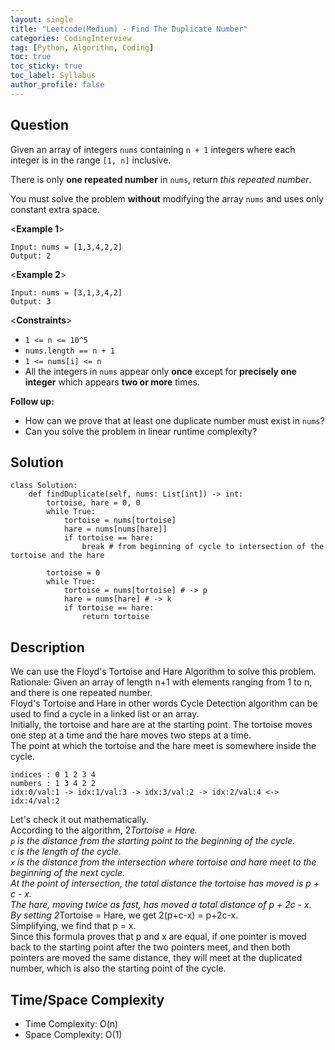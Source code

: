 ```yaml
---
layout: single
title: "Leetcode(Medium) - Find The Duplicate Number"
categories: CodingInterview
tag: [Python, Algorithm, Coding]
toc: true
toc_sticky: true
toc_label: Syllabus
author_profile: false
---
```


## Question

Given an array of integers `nums` containing `n + 1` integers where each integer is in the range `[1, n]` inclusive.

There is only **one repeated number** in `nums`, return _this repeated number_.

You must solve the problem **without** modifying the array `nums` and uses only constant extra space.

<**Example 1**>

```
Input: nums = [1,3,4,2,2]
Output: 2
```

<**Example 2**>

```
Input: nums = [3,1,3,4,2]
Output: 3
```

<**Constraints**>

- `1 <= n <= 10^5`
- `nums.length == n + 1`
- `1 <= nums[i] <= n`
- All the integers in `nums` appear only **once** except for **precisely one integer** which appears **two or more** times.

**Follow up:**

- How can we prove that at least one duplicate number must exist in `nums`?
- Can you solve the problem in linear runtime complexity?

## Solution

```
class Solution:
    def findDuplicate(self, nums: List[int]) -> int:
        tortoise, hare = 0, 0
        while True:
            tortoise = nums[tortoise]
            hare = nums[nums[hare]]
            if tortoise == hare:
                break # from beginning of cycle to intersection of the tortoise and the hare

        tortoise = 0
        while True:
            tortoise = nums[tortoise] # -> p
            hare = nums[hare] # -> k
            if tortoise == hare:
                return tortoise
```

## Description

We can use the Floyd's Tortoise and Hare Algorithm to solve this problem.<br>
Rationale: Given an array of length n+1 with elements ranging from 1 to n, and there is one repeated number.<br>
Floyd's Tortoise and Hare in other words Cycle Detection algorithm can be used to find a cycle in a linked list or an array.<br>
Initially, the tortoise and hare are at the starting point. The tortoise moves one step at a time and the hare moves two steps at a time.<br>
The point at which the tortoise and the hare meet is somewhere inside the cycle.<br>

```
indices	: 0 1 2 3 4
numbers	: 1 3 4 2 2
idx:0/val:1 -> idx:1/val:3 -> idx:3/val:2 -> idx:2/val:4 <-> idx:4/val:2
```

Let's check it out mathematically.<br>
According to the algorithm, 2*Tortoise = Hare.<br>
`p` is the distance from the starting point to the beginning of the cycle.<br>
`c` is the length of the cycle.<br>
`x` is the distance from the intersection where tortoise and hare meet to the beginning of the next cycle.<br>
At the point of intersection, the total distance the tortoise has moved is p + c - x.<br>
The hare, moving twice as fast, has moved a total distance of p + 2c - x.<br>
By setting 2*Tortoise = Hare, we get 2(p+c-x) = p+2c-x.<br>
Simplifying, we find that p = x.<br>
Since this formula proves that p and x are equal, if one pointer is moved back to the starting point after the two pointers meet, and then both pointers are moved the same distance, they will meet at the duplicated number, which is also the starting point of the cycle.<br>

## Time/Space Complexity

- Time Complexity: O(n)
- Space Complexity: O(1)

